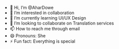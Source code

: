 - 👋 Hi, I’m @AharDowe
- 👀 I’m interested in collaboration
- 🌱 I’m currently learning UI/UX Design 
- 💞️ I’m looking to collaborate on Translation services
- 📫 How to reach me through email
- 😄 Pronouns: She
- ⚡ Fun fact: Everything is special

<!---
AharDowe/AharDowe is a ✨ special ✨ repository because its `README.md` (this file) appears on your GitHub profile.
You can click the Preview link to take a look at your changes.
--->

